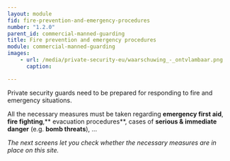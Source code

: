 ```yaml
---
layout: module
fid: fire-prevention-and-emergency-procedures
number: "1.2.0"
parent_id: commercial-manned-guarding
title: Fire prevention and emergency procedures
module: commercial-manned-guarding
images:
    - url: /media/private-security-eu/waarschuwing_-_ontvlambaar.png
      caption: 

---
```

Private security guards need to be prepared for responding to fire and
emergency situations.

All the necessary measures must be taken regarding **emergency first aid**,
**fire fighting**,** evacuation procedures**, cases of **serious & immediate
danger** (e.g. **bomb threats**), ...

_The next screens let you check whether the necessary measures are in place on
this site._


